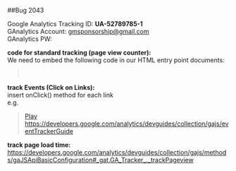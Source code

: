 ##Bug 2043 <br/> 

Google Analytics Tracking ID: **UA-52789785-1**<br/> 
GAnalytics Account: gmsponsorship@gmail.com <br/> 
GAnalytics PW: <br/> 

**code for standard tracking (page view counter):**<br/> 
We need to embed the following code in our HTML entry point documents:<br/> 
> <script>
>   (function(i,s,o,g,r,a,m){i['GoogleAnalyticsObject']=r;i[r]=i[r]||function(){
>   (i[r].q=i[r].q||[]).push(arguments)},i[r].l=1*new
> Date();a=s.createElement(o),
>  
> m=s.getElementsByTagName(o)[0];a.async=1;a.src=g;m.parentNode.insertBefore(a,m)
>   })(window,document,'script','//www.google-analytics.com/analytics.js','ga');

>   ga('create', 'UA-52789785-1', 'auto');
>   ga('send', 'pageview');

> </script> <br/> 

**track Events (Click on Links):**<br/> 
insert onClick() method for each link <br/> 
e.g. 
> <a href="#" onClick="_gaq.push(['_trackEvent', 'Videos', 'Play', 'Baby\'s First Birthday']);">Play</a> 
https://developers.google.com/analytics/devguides/collection/gajs/eventTrackerGuide

**track page load time:**<br/> 
https://developers.google.com/analytics/devguides/collection/gajs/methods/gaJSApiBasicConfiguration#_gat.GA_Tracker_._trackPageview 



